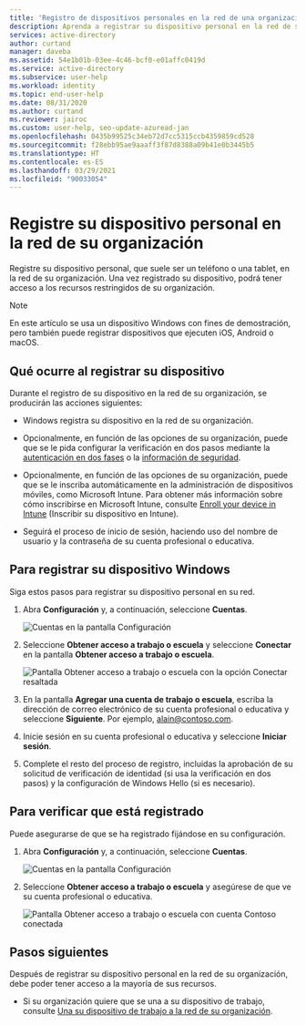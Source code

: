 ```yaml
---
title: 'Registro de dispositivos personales en la red de una organización: Azure AD'
description: Aprenda a registrar su dispositivo personal en la red de su organización para que pueda tener acceso a los recursos protegidos de su organización.
services: active-directory
author: curtand
manager: daveba
ms.assetid: 54e1b01b-03ee-4c46-bcf0-e01affc0419d
ms.service: active-directory
ms.subservice: user-help
ms.workload: identity
ms.topic: end-user-help
ms.date: 08/31/2020
ms.author: curtand
ms.reviewer: jairoc
ms.custom: user-help, seo-update-azuread-jan
ms.openlocfilehash: 0435b99525c34eb72d7cc5315ccb4359859cd528
ms.sourcegitcommit: f28ebb95ae9aaaff3f87d8388a09b41e0b3445b5
ms.translationtype: HT
ms.contentlocale: es-ES
ms.lasthandoff: 03/29/2021
ms.locfileid: "90033054"
---
```

# <a name="register-your-personal-device-on-your-organizations-network"></a>Registre su dispositivo personal en la red de su organización
Registre su dispositivo personal, que suele ser un teléfono o una tablet, en la red de su organización. Una vez registrado su dispositivo, podrá tener acceso a los recursos restringidos de su organización.

>[!Note]
>En este artículo se usa un dispositivo Windows con fines de demostración, pero también puede registrar dispositivos que ejecuten iOS, Android o macOS.

## <a name="what-happens-when-you-register-your-device"></a>Qué ocurre al registrar su dispositivo
Durante el registro de su dispositivo en la red de su organización, se producirán las acciones siguientes:

- Windows registra su dispositivo en la red de su organización.

- Opcionalmente, en función de las opciones de su organización, puede que se le pida configurar la verificación en dos pasos mediante la [autenticación en dos fases](multi-factor-authentication-end-user-first-time.md) o la [información de seguridad](./security-info-setup-signin.md).

- Opcionalmente, en función de las opciones de su organización, puede que se le inscriba automáticamente en la administración de dispositivos móviles, como Microsoft Intune. Para obtener más información sobre cómo inscribirse en Microsoft Intune, consulte [Enroll your device in Intune](/intune-user-help/enroll-your-device-in-intune-all) (Inscribir su dispositivo en Intune).

- Seguirá el proceso de inicio de sesión, haciendo uso del nombre de usuario y la contraseña de su cuenta profesional o educativa.

## <a name="to-register-your-windows-device"></a>Para registrar su dispositivo Windows

Siga estos pasos para registrar su dispositivo personal en su red.

1. Abra **Configuración** y, a continuación, seleccione **Cuentas**.

    ![Cuentas en la pantalla Configuración](./media/user-help-register-device-on-network/register-device-settings-accounts.png)

2. Seleccione **Obtener acceso a trabajo o escuela** y seleccione **Conectar** en la pantalla **Obtener acceso a trabajo o escuela**.

    ![Pantalla Obtener acceso a trabajo o escuela con la opción Conectar resaltada](./media/user-help-register-device-on-network/register-device-access-work-school-connect.png)

3. En la pantalla **Agregar una cuenta de trabajo o escuela**, escriba la dirección de correo electrónico de su cuenta profesional o educativa y seleccione **Siguiente**. Por ejemplo, alain@contoso.com.

4. Inicie sesión en su cuenta profesional o educativa y seleccione **Iniciar sesión**.

5. Complete el resto del proceso de registro, incluidas la aprobación de su solicitud de verificación de identidad (si usa la verificación en dos pasos) y la configuración de Windows Hello (si es necesario).

## <a name="to-verify-that-youre-registered"></a>Para verificar que está registrado
Puede asegurarse de que se ha registrado fijándose en su configuración.

1. Abra **Configuración** y, a continuación, seleccione **Cuentas**.

    ![Cuentas en la pantalla Configuración](./media/user-help-register-device-on-network/register-device-settings-accounts.png)

2. Seleccione **Obtener acceso a trabajo o escuela** y asegúrese de que ve su cuenta profesional o educativa.

    ![Pantalla Obtener acceso a trabajo o escuela con cuenta Contoso conectada](./media/user-help-register-device-on-network/register-device-setup-verify.png)

## <a name="next-steps"></a>Pasos siguientes
Después de registrar su dispositivo personal en la red de su organización, debe poder tener acceso a la mayoría de sus recursos.

- Si su organización quiere que se una a su dispositivo de trabajo, consulte [Una su dispositivo de trabajo a la red de su organización](user-help-join-device-on-network.md).